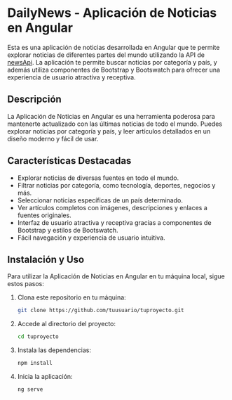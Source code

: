 # DailyNews - Aplicación de Noticias en Angular

Esta es una aplicación de noticias desarrollada en Angular que te permite explorar noticias de diferentes partes del mundo utilizando la API de [newsApi](https://newsapi.org/). La aplicación te permite buscar noticias por categoría y país, y además utiliza componentes de Bootstrap y Bootswatch para ofrecer una experiencia de usuario atractiva y receptiva.

## Descripción

La Aplicación de Noticias en Angular es una herramienta poderosa para mantenerte actualizado con las últimas noticias de todo el mundo. Puedes explorar noticias por categoría y país, y leer artículos detallados en un diseño moderno y fácil de usar.

## Características Destacadas

- Explorar noticias de diversas fuentes en todo el mundo.
- Filtrar noticias por categoría, como tecnología, deportes, negocios y más.
- Seleccionar noticias específicas de un país determinado.
- Ver artículos completos con imágenes, descripciones y enlaces a fuentes originales.
- Interfaz de usuario atractiva y receptiva gracias a componentes de Bootstrap y estilos de Bootswatch.
- Fácil navegación y experiencia de usuario intuitiva.

## Instalación y Uso

Para utilizar la Aplicación de Noticias en Angular en tu máquina local, sigue estos pasos:

1. Clona este repositorio en tu máquina:

   ```bash
   git clone https://github.com/tuusuario/tuproyecto.git
2. Accede al directorio del proyecto:

   ```bash
   cd tuproyecto
3. Instala las dependencias:

   ```bash
   npm install
4. Inicia la aplicación:

   ```bash
   ng serve
